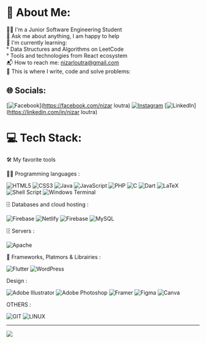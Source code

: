 # 💫 About Me:
👨‍🎓 I'm a Junior Software Engineering Student<br>💬 Ask me about anything, I am happy to help<br>🌱 I'm currently learning:<br> ° Data Structures and Algorithms on LeetCode<br> ° Tools and technologies from React ecosystem<br>📬 How to reach me: nizarloutra@gmail.com<br>💪 This is where I write, code and solve problems:<br>


## 🌐 Socials:
[![Facebook](https://img.shields.io/badge/Facebook-%231877F2.svg?logo=Facebook&logoColor=white)](https://facebook.com/nizar loutra) [![Instagram](https://img.shields.io/badge/Instagram-%23E4405F.svg?logo=Instagram&logoColor=white)](https://instagram.com/nizarloutra5) [![LinkedIn](https://img.shields.io/badge/LinkedIn-%230077B5.svg?logo=linkedin&logoColor=white)](https://linkedin.com/in/nizar loutra) 

# 💻 Tech Stack:
🛠️ My favorite tools 

👨‍💻 Programming languages :

![HTML5](https://img.shields.io/badge/html5-%23E34F26.svg?style=for-the-badge&logo=html5&logoColor=white) 
![CSS3](https://img.shields.io/badge/css3-%231572B6.svg?style=for-the-badge&logo=css3&logoColor=white) 
![Java](https://img.shields.io/badge/java-%23ED8B00.svg?style=for-the-badge&logo=openjdk&logoColor=white) 
![JavaScript](https://img.shields.io/badge/javascript-%23323330.svg?style=for-the-badge&logo=javascript&logoColor=%23F7DF1E) 
![PHP](https://img.shields.io/badge/php-%23777BB4.svg?style=for-the-badge&logo=php&logoColor=white) 
![C](https://img.shields.io/badge/c-%2300599C.svg?style=for-the-badge&logo=c&logoColor=white) 
![Dart](https://img.shields.io/badge/dart-%230175C2.svg?style=for-the-badge&logo=dart&logoColor=white) 
![LaTeX](https://img.shields.io/badge/latex-%23008080.svg?style=for-the-badge&logo=latex&logoColor=white) 
![Shell Script](https://img.shields.io/badge/shell_script-%23121011.svg?style=for-the-badge&logo=gnu-bash&logoColor=white) 
![Windows Terminal](https://img.shields.io/badge/Windows%20Terminal-%234D4D4D.svg?style=for-the-badge&logo=windows-terminal&logoColor=white) 

🗄️ Databases and cloud hosting :

![Firebase](https://img.shields.io/badge/firebase-%23039BE5.svg?style=for-the-badge&logo=firebase) 
![Netlify](https://img.shields.io/badge/netlify-%23000000.svg?style=for-the-badge&logo=netlify&logoColor=#00C7B7) 
![Firebase](https://img.shields.io/badge/Firebase-039BE5?style=for-the-badge&logo=Firebase&logoColor=white) 
![MySQL](https://img.shields.io/badge/mysql-%2300000f.svg?style=for-the-badge&logo=mysql&logoColor=white) 

🗄️ Servers :

![Apache](https://img.shields.io/badge/apache-%23D42029.svg?style=for-the-badge&logo=apache&logoColor=white) 

🧰 Frameworks, Platmors & Librairies :

![Flutter](https://img.shields.io/badge/Flutter-%2302569B.svg?style=for-the-badge&logo=Flutter&logoColor=white) 
![WordPress](https://img.shields.io/badge/WordPress-%23117AC9.svg?style=for-the-badge&logo=WordPress&logoColor=white) 

Design :

![Adobe Illustrator](https://img.shields.io/badge/adobe%20illustrator-%23FF9A00.svg?style=for-the-badge&logo=adobe%20illustrator&logoColor=white) 
![Adobe Photoshop](https://img.shields.io/badge/adobe%20photoshop-%2331A8FF.svg?style=for-the-badge&logo=adobe%20photoshop&logoColor=white) 
![Framer](https://img.shields.io/badge/Framer-black?style=for-the-badge&logo=framer&logoColor=blue) 
![Figma](https://img.shields.io/badge/figma-%23F24E1E.svg?style=for-the-badge&logo=figma&logoColor=white) 
![Canva](https://img.shields.io/badge/Canva-%2300C4CC.svg?style=for-the-badge&logo=Canva&logoColor=white) 

OTHERS :

![GIT](https://img.shields.io/badge/Git-fc6d26?style=for-the-badge&logo=git&logoColor=white)
![LINUX](https://img.shields.io/badge/Linux-FCC624?style=for-the-badge&logo=linux&logoColor=black)


---
[![](https://visitcount.itsvg.in/api?id=Nizarartuol&icon=0&color=0)](https://visitcount.itsvg.in)

<!-- Proudly created with GPRM ( https://gprm.itsvg.in ) -->
